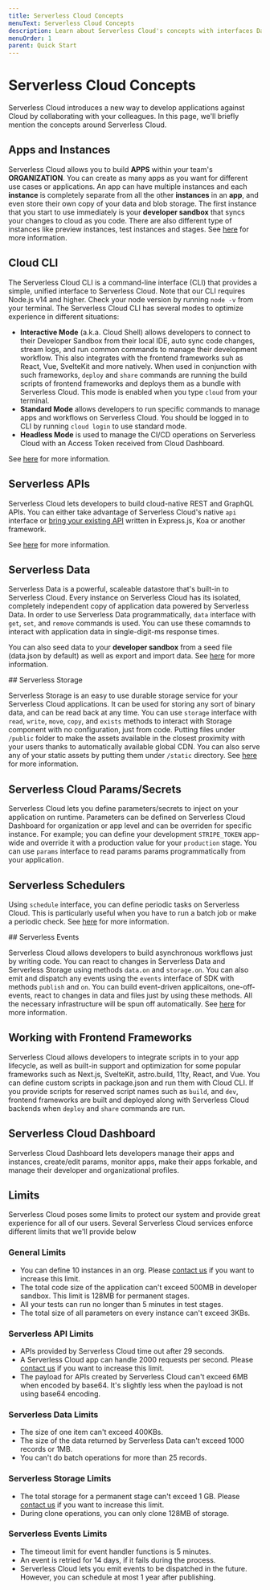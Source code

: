 ```yaml
---
title: Serverless Cloud Concepts
menuText: Serverless Cloud Concepts
description: Learn about Serverless Cloud's concepts with interfaces Dashboard.
menuOrder: 1
parent: Quick Start
---
```


# Serverless Cloud Concepts

Serverless Cloud introduces a new way to develop applications against Cloud by collaborating with your colleagues. In this page, we'll briefly mention the concepts around Serverless Cloud.

## Apps and Instances

Serverless Cloud allows you to build **APPS** within your team's **ORGANIZATION**. You can create as many apps as you want for different use cases or applications. An app can have multiple instances and each **instance** is completely separate from all the other **instances** in an **app**, and even store their own copy of your data and blob storage. The first instance that you start to use immediately is your **developer sandbox** that syncs your changes to cloud as you code. There are also different type of instances like preview instances, test instances and stages. See [here](/cloud/docs/apps/apps-instances) for more information.

## Cloud CLI

The Serverless Cloud CLI is a command-line interface (CLI) that provides a simple, unified interface to Serverless Cloud. Note that our CLI requires Node.js v14 and higher. Check your node version by running `node -v` from your terminal. The Serverless Cloud CLI has several modes to optimize experience in different situations:

- **Interactive Mode** (a.k.a. Cloud Shell) allows developers to connect to their Developer Sandbox from their local IDE, auto sync code changes, stream logs, and run common commands to manage their development workflow. This also integrates with the frontend frameworks suh as React, Vue, SvelteKit and more natively. When used in conjunction with such frameworks, `deploy` and `share` commands are running the build scripts of frontend frameworks and deploys them as a bundle with Serverless Cloud. This mode is enabled when you type `cloud` from your terminal.
- **Standard Mode** allows developers to run specific commands to manage apps and workflows on Serverless Cloud. You should be logged in to CLI by running `cloud login` to use standard mode.
- **Headless Mode** is used to manage the CI/CD operations on Serverless Cloud with an Access Token received from Cloud Dashboard.

See [here](/cloud/docs/cli) for more information.

## Serverless APIs

Serverless Cloud lets developers to build cloud-native REST and GraphQL APIs. You can either take advantage of Serverless Cloud's native `api` interface or [bring your existing API](/cloud/docs/apps/frameworks) written in Express.js, Koa or another framework.

See [here](/cloud/docs/apps/api) for more information.

## Serverless Data

Serverless Data is a powerful, scaleable datastore that's built-in to Serverless Cloud. Every instance on Serverless Cloud has its isolated, completely independent copy of application data powered by Serverless Data. In order to use Serverless Data programmatically, `data` interface with `get`, `set`, and `remove` commands is used. You can use these comamnds to interact with application data in single-digit-ms response times.

You can also seed data to your **developer sandbox** from a seed file (data.json by default) as well as export and import data. See [here](/cloud/docs/apps/data) for more information.

## Serverless Storage 

Serverless Storage is an easy to use durable storage service for your Serverless Cloud applications. It can be used for storing any sort of binary data, and can be read back at any time. You can use `storage` interface with `read`, `write`, `move`, `copy`, and `exists` methods to interact with Storage component with no configuration, just from code. Putting files under `/public` folder to make the assets available in the closest proximity with your users thanks to automatically available global CDN. You can also serve any of your static assets by putting them under `/static` directory. See [here](/cloud/docs/apps/blob-storage) for more information. 

## Serverless Cloud Params/Secrets

Serverless Cloud lets you define parameters/secrets to inject on your application on runtime. Parameters can be defined on Serverless Cloud Dashboard for organization or app level and can be overriden for specific instance. For example; you can define your development `STRIPE_TOKEN` app-wide and override it with a production value for your `production` stage. You can use `params` interface to read params params programmatically from your application.

## Serverless Schedulers

Using `schedule` interface, you can define periodic tasks on Serverless Cloud. This is particularly useful when you have to run a batch job or make a periodic check. See [here](/cloud/docs/apps/schedule) for more information.

## Serverless Events 

Serverless Cloud allows developers to build asynchronous workflows just by writing code. You can react to changes in Serverless Data and Serverless Storage using methods `data.on` and `storage.on`. You can also emit and dispatch any events using the `events` interface of SDK with methods `publish` and `on`. You can build event-driven applicaitons, one-off-events, react to changes in data and files just by using these methods. All the necessary infrastructure will be spun off automatically. See [here](/cloud/docs/apps/events) for more information.

## Working with Frontend Frameworks 

Serverless Cloud allows developers to integrate scripts in to your app lifecycle, as well as built-in support and optimization for some popular frameworks such as Next.js, SvelteKit, astro.build, 11ty, React, and Vue. You can define custom scripts in package.json and run them with Cloud CLI. If you provide scripts for reserved script names such as `build`, and `dev`, frontend frameworks are built and deployed along with Serverless Cloud backends when `deploy` and `share` commands are run. 

## Serverless Cloud Dashboard

Serverless Cloud Dashboard lets developers manage their apps and instances, create/edit params, monitor apps, make their apps forkable, and manage their developer and organizational profiles.

## Limits

Serverless Cloud poses some limits to protect our system and provide great experience for all of our users. Several Serverless Cloud services enforce different limits that we'll provide below

### General Limits 

- You can define 10 instances in an org. Please [contact us](mailto:cloud@serverless.com) if you want to increase this limit.
- The total code size of the application can't exceed 500MB in developer sandbox. This limit is 128MB for permanent stages. 
- All your tests can run no longer than 5 minutes in test stages. 
- The total size of all parameters on every instance can't exceed 3KBs. 

### Serverless API Limits

- APIs provided by Serverless Cloud time out after 29 seconds. 
- A Serverless Cloud app can handle 2000 requests per second. Please [contact us](mailto:cloud@serverless.com) if you want to increase this limit.
- The payload for APIs created by Serverless Cloud can't exceed 6MB when encoded by base64. It's slightly less when the payload is not using base64 encoding. 


### Serverless Data Limits

- The size of one item can't exceed 400KBs.
- The size of the data returned by Serverless Data can't exceed 1000 records or 1MB. 
- You can't do batch operations for more than 25 records. 


### Serverless Storage Limits

- The total storage for a permanent stage can't exceed 1 GB. Please [contact us](mailto:cloud@serverless.com) if you want to increase this limit.
- During clone operations, you can only clone 128MB of storage. 

### Serverless Events Limits 

- The timeout limit for event handler functions is 5 minutes. 
- An event is retried for 14 days, if it fails during the process. 
- Serverless Cloud lets you emit events to be dispatched in the future. However, you can schedule at most 1 year after publishing. 



